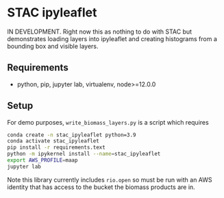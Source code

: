 # STAC ipyleaflet

IN DEVELOPMENT. Right now this as nothing to do with STAC but demonstrates loading layers into ipyleaflet and creating histograms from a bounding box and visible layers.

## Requirements

* python, pip, jupyter lab, virtualenv, node>=12.0.0

## Setup

For demo purposes, `write_biomass_layers.py` is a script which requires
```sh
conda create -n stac_ipyleaflet python=3.9
conda activate stac_ipyleaflet
pip install -r requirements.text
python -m ipykernel install --name=stac_ipyleaflet
export AWS_PROFILE=maap
jupyter lab
```

Note this library currently includes `rio.open` so must be run with an AWS identity that has access to the bucket the biomass products are in.

